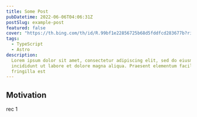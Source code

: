 ```yaml
---
title: Some Post
pubDatetime: 2022-06-06T04:06:31Z
postSlug: example-post
featured: false
cover: "https://th.bing.com/th/id/R.99bf1e22856725b68d5fddfcd283677b?rik=TutQhaQL70DRQA&pid=ImgRaw&r=0"
tags:
  - TypeScript
  - Astro
description:
  Lorem ipsum dolor sit amet, consectetur adipiscing elit, sed do eiusmod tempor
  incididunt ut labore et dolore magna aliqua. Praesent elementum facilisis leo vel
  fringilla est
---
```


## Motivation

rec 1
